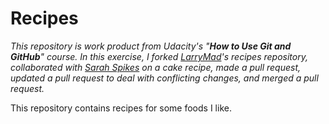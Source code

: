 # Recipes

*This repository is work product from Udacity's "****How to Use Git and GitHub****" course. In this exercise, I forked [LarryMad](https://github.com/LarryMad)'s recipes repository, collaborated with [Sarah Spikes](https://github.com/salogel42) on a cake recipe, made a pull request, updated a pull request to deal with conflicting changes, and merged a pull request.*

This repository contains recipes for some foods I like.
